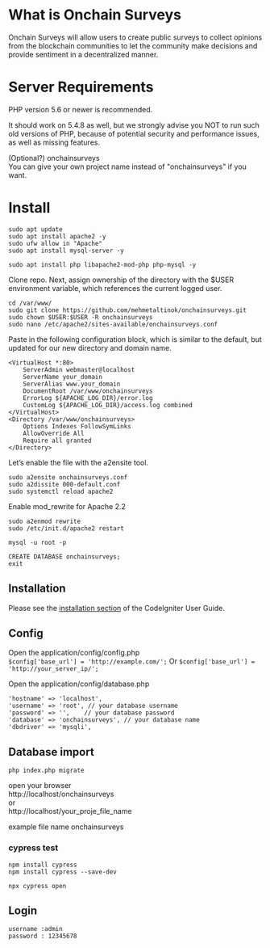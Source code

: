 # What is Onchain Surveys

Onchain Surveys will allow users to create public surveys to collect opinions from the blockchain communities to let the community make decisions and provide sentiment in a decentralized manner.

# Server Requirements

PHP version 5.6 or newer is recommended.

It should work on 5.4.8 as well, but we strongly advise you NOT to run such old versions of PHP, because of potential security and performance issues, as well as missing features.  


(Optional?) onchainsurveys  
You can give your own project name instead of "onchainsurveys" if you want.  


# Install 
```
sudo apt update
sudo apt install apache2 -y
sudo ufw allow in "Apache"
sudo apt install mysql-server -y

sudo apt install php libapache2-mod-php php-mysql -y
```


Clone repo. Next, assign ownership of the directory with the $USER environment variable, which references the current logged user.
```
cd /var/www/
sudo git clone https://github.com/mehmetaltinok/onchainsurveys.git
sudo chown $USER:$USER -R onchainsurveys
sudo nano /etc/apache2/sites-available/onchainsurveys.conf
```
Paste in the following configuration block, which is similar to the default, but updated for our new directory and domain name.
```
<VirtualHost *:80>
    ServerAdmin webmaster@localhost
    ServerName your_domain
    ServerAlias www.your_domain
    DocumentRoot /var/www/onchainsurveys
    ErrorLog ${APACHE_LOG_DIR}/error.log
    CustomLog ${APACHE_LOG_DIR}/access.log combined
</VirtualHost>
<Directory /var/www/onchainsurveys>
    Options Indexes FollowSymLinks
    AllowOverride All
    Require all granted
</Directory>

```
Let’s enable the file with the a2ensite tool.
```
sudo a2ensite onchainsurveys.conf
sudo a2dissite 000-default.conf
sudo systemctl reload apache2
```

Enable mod_rewrite for Apache 2.2
```
sudo a2enmod rewrite
sudo /etc/init.d/apache2 restart
```




```
mysql -u root -p

CREATE DATABASE onchainsurveys;
exit
```



## Installation  
Please see the [installation section](https://codeigniter.com/userguide3/installation/index.html) of the CodeIgniter User Guide.  


## Config  
  
Open the application/config/config.php  
` $config['base_url'] = 'http://example.com/'; `
Or
` $config['base_url'] = 'http://your_server_ip/'; `
 

Open the application/config/database.php 
```
'hostname' => 'localhost',  
'username' => 'root', // your database username  
'password' => '', 	 // your database password  
'database' => 'onchainsurveys', // your database name  
'dbdriver' => 'mysqli',  
```
 
## Database import 
`php index.php migrate`



open your browser  
http://localhost/onchainsurveys  
or  
http://localhost/your_proje_file_name  

example file name onchainsurveys  
 
### cypress test
```
npm install cypress
npm install cypress --save-dev

npx cypress open
```

## Login 
```
username :admin  
password : 12345678  
```



